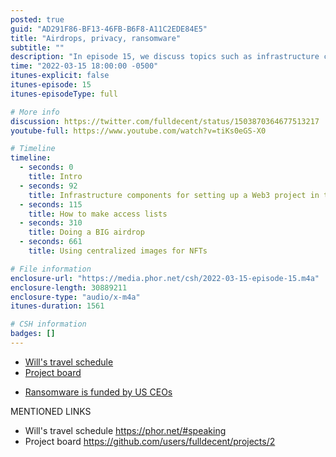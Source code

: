 ```yaml
---
posted: true
guid: "AD291F86-BF13-46FB-B6F8-A11C2EDE84E5"
title: "Airdrops, privacy, ransomware"
subtitle: ""
description: "In episode 15, we discuss topics such as infrastructure components for setting up a Web3 project in the enterprise, making access lists, doing a big airdrop, using centralized images for NFTs, using indexers for NFTs, doxing private information on the blockchain, crypto supporting ransomware, and how to get your first open-source commit into the Solidity project."
time: "2022-03-15 18:00:00 -0500"
itunes-explicit: false
itunes-episode: 15
itunes-episodeType: full

# More info
discussion: https://twitter.com/fulldecent/status/1503870364677513217
youtube-full: https://www.youtube.com/watch?v=tiKs0eGS-X0

# Timeline
timeline:
  - seconds: 0
    title: Intro
  - seconds: 92
    title: Infrastructure components for setting up a Web3 project in the enterprise
  - seconds: 115
    title: How to make access lists
  - seconds: 310
    title: Doing a BIG airdrop
  - seconds: 661
    title: Using centralized images for NFTs

# File information
enclosure-url: "https://media.phor.net/csh/2022-03-15-episode-15.m4a"
enclosure-length: 30889211
enclosure-type: "audio/x-m4a"
itunes-duration: 1561

# CSH information
badges: []
---
```


- [Will's travel schedule](https://phor.net/#speaking)
- [Project board](https://github.com/users/fulldecent/projects/2)

<!--end of quick notes-->

- [Ransomware is funded by US CEOs](https://www.youtube.com/watch?v=nGmGYfV2UdE&list=PLaMigeN8Exx-ChNPpO-j6pFQ3F8oJWrBN&index=1)

MENTIONED LINKS

- Will's travel schedule https://phor.net/#speaking
- Project board https://github.com/users/fulldecent/projects/2